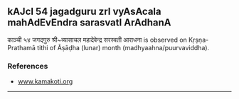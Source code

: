 ## kAJcI 54 jagadguru zrI vyAsAcala mahAdEvEndra sarasvatI ArAdhanA

काञ्ची ५४ जगद्गुरु श्री~व्यासाचल महादेवेन्द्र सरस्वती आराधना is observed on Kṛṣṇa-Prathamā tithi of Āṣāḍha (lunar) month (madhyaahna/puurvaviddha).


### References
* www.kamakoti.org

---
